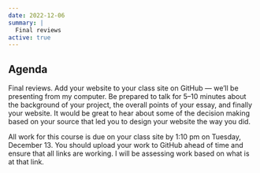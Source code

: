 ```yaml
---
date: 2022-12-06
summary: |
  Final reviews
active: true
---
```



## Agenda
 
Final reviews. Add your website to your class site on GitHub — we’ll be presenting from my computer. Be prepared to talk for 5–10 minutes about the background of your project, the overall points of your essay, and finally your website. It would be great to hear about some of the decision making based on your source that led you to design your website the way you did.

All work for this course is due on your class site by 1:10 pm on Tuesday, December 13. You should upload your work to GitHub ahead of time and ensure that all links are working. I will be assessing work based on what is at that link. 